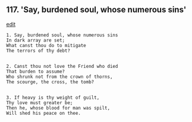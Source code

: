 
## 117.  'Say, burdened soul, whose numerous sins'
[edit](https://docs.google.com/document/d/1MInFTZJu15zxwTfVM6Dk0%2DHEXgyzicgr/edit?mode=html)



    1. Say, burdened soul, whose numerous sins
    In dark array are set;
    What canst thou do to mitigate 
    The terrors of thy debt?


    2. Canst thou not love the Friend who died
    That burden to assume?
    Who shrunk not from the crown of thorns, 
    The scourge, the cross, the tomb?


    3. If heavy is thy weight of guilt,
    Thy love must greater be;
    Then he, whose blood for man was spilt, 
    Will shed his peace on thee.

